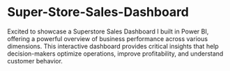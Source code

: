 # Super-Store-Sales-Dashboard
Excited to showcase a Superstore Sales Dashboard I built in Power BI, offering a powerful overview of business performance across various dimensions. This interactive dashboard provides critical insights that help decision-makers optimize operations, improve profitability, and understand customer behavior.
